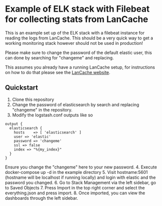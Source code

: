 # Example of ELK stack with Filebeat for collecting stats from LanCache

This is an example set up of the ELK stack with a filebeat instance for reading the logs from LanCache. This should be a very quick way to get a working monitoring stack however should not be used in production!

Please make sure to change the password of the default elastic user, this can done by searching for "changeme" and replacing. 

This assumes you already have a running LanCache setup, for instructions on how to do that please see the [LanCache website](https://lancache.net/docs).

## Quickstart

1. Clone this repository
2. Change the password of elasticsearch by search and replacing "changeme" in the repository.
3. Modify the logstash.conf outputs like so
```
output {
  elasticsearch {
    hosts    => [ 'elasticsearch' ]
    user => 'elastic'
    password => 'changeme'
    ssl => false
    index => "%{my_index}"
  }
}
```
Ensure you change the "changeme" here to your new password.
4. Execute docker-compose up -d in the example directory
5. Visit hostname:5601 (hostname will be localhost if running locally) and login with elastic and the password you changed.
6. Go to Stack Management via the left sidebar, go to Saved Objects
7. Press Import in the top right corner and select the everything.json and press import.
8. Once imported, you can view the dashboards through the left sidebar. 